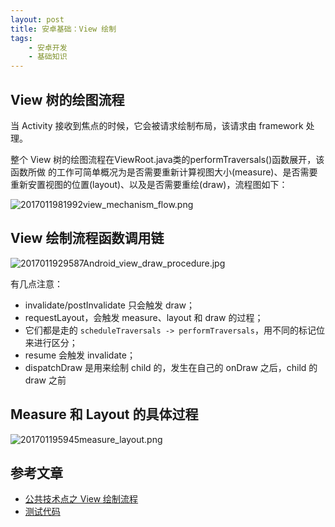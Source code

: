 ```yaml
---
layout: post
title: 安卓基础：View 绘制
tags:
    - 安卓开发
    - 基础知识
---
```


## View 树的绘图流程

当 Activity 接收到焦点的时候，它会被请求绘制布局，该请求由 framework 处理。

整个 View 树的绘图流程在ViewRoot.java类的performTraversals()函数展开，该函数所做 的工作可简单概况为是否需要重新计算视图大小(measure)、是否需要重新安置视图的位置(layout)、以及是否需要重绘(draw)，流程图如下：

![2017011981992view_mechanism_flow.png](https://imgs.babits.top/2017011981992view_mechanism_flow.png)

## View 绘制流程函数调用链

![2017011929587Android_view_draw_procedure.jpg](https://imgs.babits.top/2017011929587Android_view_draw_procedure.jpg)

有几点注意：

+ invalidate/postInvalidate 只会触发 draw；
+ requestLayout，会触发 measure、layout 和 draw 的过程；
+ 它们都是走的 `scheduleTraversals -> performTraversals`，用不同的标记位来进行区分；
+ resume 会触发 invalidate；
+ dispatchDraw 是用来绘制 child 的，发生在自己的 onDraw 之后，child 的 draw 之前

## Measure 和 Layout 的具体过程

![201701195945measure_layout.png](https://imgs.babits.top/201701195945measure_layout.png)

## 参考文章

+ [公共技术点之 View 绘制流程](http://a.codekk.com/detail/Android/lightSky/%E5%85%AC%E5%85%B1%E6%8A%80%E6%9C%AF%E7%82%B9%E4%B9%8B%20View%20%E7%BB%98%E5%88%B6%E6%B5%81%E7%A8%8B)
+ [测试代码](https://github.com/Piasy/AndroidPlayground/tree/master/try/ViewDrawDemo)
